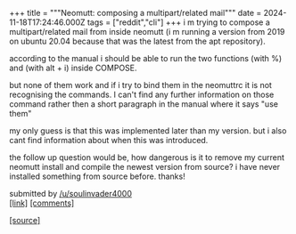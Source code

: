 +++
title = """Neomutt: composing a multipart/related mail"""
date = 2024-11-18T17:24:46.000Z
tags = ["reddit","cli"]
+++
i m trying to compose a multipart/related mail from inside neomutt (i m running a version from 2019 on ubuntu 20.04 because that was the latest from the apt repository).

according to the manual i should be able to run the two functions <group-related> (with %) and <edit-content-id> (with alt + i) inside COMPOSE.

but none of them work and if i try to bind them in the neomuttrc it is not recognising the commands. I can't find any further information on those command rather then a short paragraph in the manual where it says "use them"

my only guess is that this was implemented later than my version. but i also cant find information about when this was introduced.

the follow up question would be, how dangerous is it to remove my current neomutt install and compile the newest version from source? i have never installed something from source before. thanks!

submitted by [/u/soulinvader4000](https://www.reddit.com/user/soulinvader4000)  
[\[link\]](https://www.reddit.com/r/commandline/comments/1gua4cu/neomutt_composing_a_multipartrelated_mail/) [\[comments\]](https://www.reddit.com/r/commandline/comments/1gua4cu/neomutt_composing_a_multipartrelated_mail/)

[[source]](https://www.reddit.com/r/commandline/comments/1gua4cu/neomutt_composing_a_multipartrelated_mail/)
